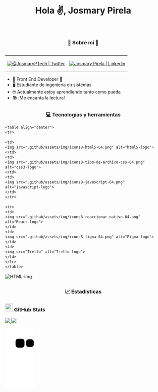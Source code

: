 <div align="center">
  <h1 align="center">Hola ✌, Josmary Pirela</h1>
  </div>
 
  <img src="https://github.com/Josmaryppirelag/Josmarypirelag/blob/ba0bf9d21b8b12f177df33ac45f6ea6e9badd633/FRONT%20END%20DEVELOPER.png" alt="">
  
  ## <h3 align="center">🌠 Sobre mí 🌠</h3> <table align="right">
<tr>
<td>

<a href="https://twitter.com/JosmaryPTech"><img align="center" alt="@JosmaryPTech | Twitter" width="35px" src="https://github.com/Josmaryppirelag/Josmarypirelag/blob/a3dc1d190609a27cb43762df93bd74ba2933b3d9/icons8-twitter-64.png"/></a>

</td>
  <td>

<a href="https://www.linkedin.com/in/josmary-paola-pirela-gonzalez/"><img align="center" alt="Josmary Pirela | Linkedin" width="35px" src="https://github.com/Josmaryppirelag/Josmarypirelag/blob/e69541e9bea8cdea40cc40ce23712eb12f6b9b98/icons8-linkedin-64.png"/></a>

</td>
</tr>
</table>

  - 🌟 Front End Developer 🌟
  - 🖥 Estudiante de ingeniería en sistemas
  - 🤓 Actualmente estoy aprendiendo tanto como pueda
  - 📚 ¡Me encanta la lectura!
  
  ## <h3 align="center">💻 Tecnologías y herramientas </h3>

    <table align="center">
    <tr>

    <td>
    <img src=".github/assets/img/icons8-html5-64.png" alt="html5-logo">
    </td>
    <td>
    <img src=".github/assets/img/icons8-tipo-de-archivo-css-64.png" alt="css3-logo">
    </td> 
    <td>
    <img src=".github/assets/img/icons8-javascript-64.png" alt="javascript-logo">
    </td> 
    </tr>

    <tr>
    <td>
    <img src=".github/assets/img/icons8-reaccionar-nativo-64.png" alt="React-logo">
    </td> 
    <td>
    <img src=".github/assets/img/icons8-figma-64.png" alt="Figma-logo">
    </td> 
    <td>
    <img src="Trello" alt="Trello-logo">
    </td>
    </tr> 
    </table>

<img align="center" alt="HTML-img" width="35px" src=""/>

</td>
</tr>

  ## <h3 align="center">📈 Estadisticas</h3>

  <h3 align="left"><img src="./src/estadistica2.gif" width="25px" height="25px"> GitHub Stats</h3>

<div>
  <a href="https://github.com/mctechnology17">
  <img height="180em" src="https://github-readme-stats.vercel.app/api?username=Josmaryppirelag&show_icons=true&theme=radical&include_all_commits=true&count_private=true"/>
  <img height="180em" src="https://github-readme-stats.vercel.app/api/top-langs/?username=Josmaryppirelag&layout=compact&langs_count=7&theme=radical"/>
</div>

![Snake animation](https://github.com/mctechnology17/mctechnology17/blob/output/github-contribution-grid-snake.svg)

  </div>